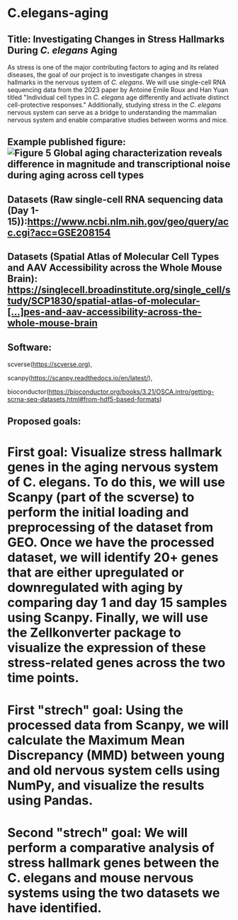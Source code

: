 # C.elegans-aging

## Title: Investigating Changes in Stress Hallmarks During *C. elegans* Aging

As stress is one of the major contributing factors to aging and its related diseases, the goal of our project is to investigate changes in stress hallmarks in the nervous system of *C. elegans*. We will use single-cell RNA sequencing data from the 2023 paper by Antoine Emile Roux and Han Yuan titled "Individual cell types in *C. elegans* age differently and activate distinct cell-protective responses."  Additionally, studying stress in the *C. elegans* nervous system can serve as a bridge to understanding the mammalian nervous system and enable comparative studies between worms and mice.

## Example published figure: ![Figure 5 Global aging characterization reveals difference in magnitude and transcriptional noise during aging across cell types](https://www.cell.com/cms/10.1016/j.celrep.2023.112902/asset/f956eb9f-6202-418e-92fa-ae6aa96da74e/main.assets/gr5_lrg.jpg)

## Datasets (Raw single-cell RNA sequencing data (Day 1-15)):https://www.ncbi.nlm.nih.gov/geo/query/acc.cgi?acc=GSE208154

## Datasets (Spatial Atlas of Molecular Cell Types and AAV Accessibility across the Whole Mouse Brain): https://singlecell.broadinstitute.org/single_cell/study/SCP1830/spatial-atlas-of-molecular-[…]pes-and-aav-accessibility-across-the-whole-mouse-brain

## Software: 
scverse(https://scverse.org), 

scanpy(https://scanpy.readthedocs.io/en/latest/), 

bioconductor(https://bioconductor.org/books/3.21/OSCA.intro/getting-scrna-seq-datasets.html#from-hdf5-based-formats)

## Proposed goals:

# First goal: Visualize stress hallmark genes in the aging nervous system of C. elegans. To do this, we will use Scanpy (part of the scverse) to perform the initial loading and preprocessing of the dataset from GEO. Once we have the processed dataset, we will identify 20+ genes that are either upregulated or downregulated with aging by comparing day 1 and day 15 samples using Scanpy. Finally, we will use the Zellkonverter package to visualize the expression of these stress-related genes across the two time points.

# First "strech" goal: Using the processed data from Scanpy, we will calculate the Maximum Mean Discrepancy (MMD) between young and old nervous system cells using NumPy, and visualize the results using Pandas. 

# Second "strech" goal: We will perform a comparative analysis of stress hallmark genes between the C. elegans and mouse nervous systems using the two datasets we have identified.









